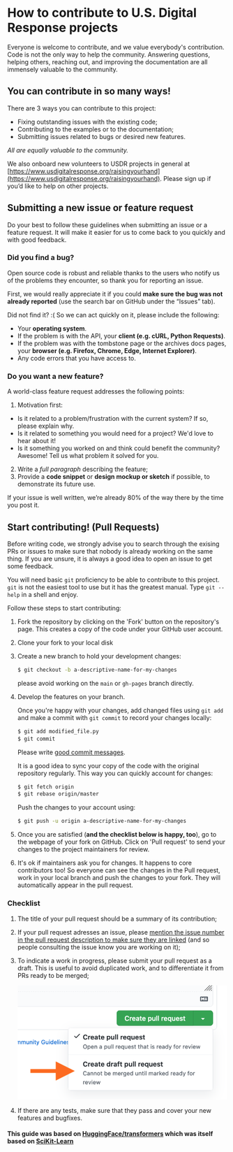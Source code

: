 # How to contribute to U.S. Digital Response projects

Everyone is welcome to contribute, and we value everybody's contribution. Code
is not the only way to help the community. Answering questions, helping
others, reaching out, and improving the documentation are all immensely valuable
to the community.


## You can contribute in so many ways!

There are 3 ways you can contribute to this project:

- Fixing outstanding issues with the existing code;
- Contributing to the examples or to the documentation;
- Submitting issues related to bugs or desired new features.

_All are equally valuable to the community._

We also onboard new volunteers to USDR projects in general at [https://www.usdigitalresponse.org/raisingyourhand](https://www.usdigitalresponse.org/raisingyourhand). Please sign up if you’d like to help on other projects.


## Submitting a new issue or feature request

Do your best to follow these guidelines when submitting an issue or a feature
request. It will make it easier for us to come back to you quickly and with good
feedback.


### Did you find a bug?

Open source code is robust and reliable thanks to the users who notify us of
the problems they encounter, so thank you for reporting an issue.

First, we would really appreciate it if you could **make sure the bug was not
already reported** (use the search bar on GitHub under the “Issues” tab).

Did not find it? :( So we can act quickly on it, please include the following:

- Your **operating system**.
- If the problem is with the API, your **client (e.g. cURL, Python Requests)**.
- If the problem was with the tombstone page or the archives docs pages, your **browser (e.g. Firefox, Chrome, Edge, Internet Explorer)**.
- Any code errors that you have access to.


### Do you want a new feature?

A world-class feature request addresses the following points:

1. Motivation first:

- Is it related to a problem/frustration with the current system? If so, please explain why.
- Is it related to something you would need for a project? We'd love to hear about it!
- Is it something you worked on and think could benefit the community? Awesome! Tell us what problem it solved for you.

2. Write a _full paragraph_ describing the feature;
3. Provide a **code snippet** or **design mockup or sketch** if possible, to demonstrate its future use.

If your issue is well written, we’re already 80% of the way there by the time you
post it.


## Start contributing! (Pull Requests)

Before writing code, we strongly advise you to search through the exising PRs or
issues to make sure that nobody is already working on the same thing. If you are
unsure, it is always a good idea to open an issue to get some feedback.

You will need basic `git` proficiency to be able to contribute to
this project. `git` is not the easiest tool to use but it has the greatest
manual. Type `git --help` in a shell and enjoy.

Follow these steps to start contributing:

1. Fork the repository by
   clicking on the 'Fork' button on the repository's page. This creates a copy of the code
   under your GitHub user account.

2. Clone your fork to your local disk

3. Create a new branch to hold your development changes:

   ```bash
   $ git checkout -b a-descriptive-name-for-my-changes
   ```

   please avoid working on the `main` or `gh-pages` branch directly.

4. Develop the features on your branch.

   Once you're happy with your changes, add changed files using `git add` and
   make a commit with `git commit` to record your changes locally:

   ```bash
   $ git add modified_file.py
   $ git commit
   ```

   Please write [good commit messages](https://chris.beams.io/posts/git-commit/).

   It is a good idea to sync your copy of the code with the original
   repository regularly. This way you can quickly account for changes:

   ```bash
   $ git fetch origin
   $ git rebase origin/master
   ```

   Push the changes to your account using:

   ```bash
   $ git push -u origin a-descriptive-name-for-my-changes
   ```

5. Once you are satisfied (**and the checklist below is happy, too**), go to the
   webpage of your fork on GitHub. Click on 'Pull request' to send your changes
   to the project maintainers for review.

6. It's ok if maintainers ask you for changes. It happens to core contributors
   too! So everyone can see the changes in the Pull request, work in your local
   branch and push the changes to your fork. They will automatically appear in
   the pull request.


### Checklist

1. The title of your pull request should be a summary of its contribution;

2. If your pull request adresses an issue, please [mention the issue number in
   the pull request description to make sure they are linked](https://docs.github.com/en/issues/tracking-your-work-with-issues/linking-a-pull-request-to-an-issue#linking-a-pull-request-to-an-issue-using-a-keyword) (and so people consulting the issue know you are working on it);

3. To indicate a work in progress, please submit your pull request as a draft.
   This is useful to avoid duplicated work, and to differentiate it from PRs
   ready to be merged;

   ![Creating a draft pull request](./docs/_assets/draft-pr.png)

4. If there are any tests, make sure that they pass and cover your new features and bugfixes.


#### This guide was based on [HuggingFace/transformers](https://github.com/huggingface/transformers/blob/master/CONTRIBUTING.md) which was itself based on [SciKit-Learn](https://github.com/scikit-learn/scikit-learn/blob/master/CONTRIBUTING.md)
